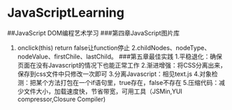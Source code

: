 # JavaScriptLearning
##JavaScript DOM编程艺术学习
###第四章JavaScript图片库
1. onclick(this) return false让function停止
2.childNodes、nodeType、nodeValue、firstChile、lastChild。
###第五章最佳实践
1.平稳退化：确保页面在没有Javascript的情况下也能正常工作
2.渐进增强：将CSS分离出来，保存到css文件中只修改一次即可
3.分离Javascript：相见text.js
4.对象检测：把某个方法打包在一个if语句里，true存在，false不存在
5.压缩代码：减少文件大小，加载速度快，节省带宽，可用工具（JSMin,YUI compressor,Closure Compiler)